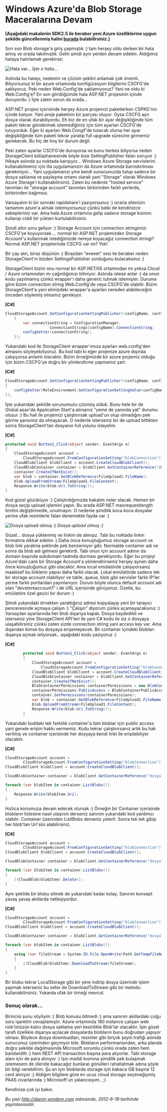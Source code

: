 # Windows Azure'da Blob Storage Maceralarına Devam 

**[Aşağıdaki makalenin SDK2.5 ile beraber yeni Azure özelliklerine uygun
şekilde güncellenmiş halini
[burada](http://daron.yondem.com/software/post/Azure_Blob_Storage_giris_SDK2_5)
bulabilirsiniz.]**

Son son Blob storage'a giriş yapmıştık :) tam herşey oldu derken bir
hata almış ve orada takılmıştık. Gelin şimdi aynı yerden devam edelim.
Aldığımız hataya hatırlamak gerekirse;

![Hata var...](media/Windows_Azure_da_Blob_Storage_Maceralarina_Devam/blob8.png)
 *İşte o hata...*

Aslında bu hatayı, nedenini ve çözüm şeklini anlamak çok önemli.
Biliyorsunuz ki bir azure ortamında konfigürasyon bilgilerini CSCFG'de
saklıyoruz. Peki neden Web.Config'de saklamıyoruz? Yani ne oldu ki
Web.Config'e? En son gördüğümde hala ASP.NET projesinin içinde duruyordu
:) İşte zaten sorun da orada...

ASP.NET projesi içerisinde herşey Azure projemizi paketlerken CSPKG'nin
içinde kalıyor. Yani proje paketinin bir parçası oluyor. Oysa CSCFG ayrı
dosya olarak durabiliyordu. Eh biz de en ufak bir ayar değişikliğinde
tüm paketi tekrar göndermek istemediğimiz için tüm ayarları CSCFG'de
tutuyorduk. Eğer ki ayarları Web.Congif'de tutacak olursa her ayar
değişikliğinde tüm paketi tekrar yaratıp full upgrade sürecine girmemiz
gerekecek. Bu hiç de hoş bir durum değil.

Peki zaten ayarlar CSCFG'de duruyorsa ve bunu herkes biliyorsa neden
StorageClient kütüphanesinde böyle bize SettingPublisher falan soruyor
:) Hikaye aslında şu noktada karışıyor... Windows Azure Storage
servislerini kullanabilmeniz için illa uygulamanızın da Azure ortamında
barındırılması gerekmiyor... Yani uygulamanızı yine kendi sunucunuzda
tutup sadece bir dosya saklama ve paylaşma ortamı olarak yani "Storage"
olarak Windows Azure Storage'ı kullanabilirsiniz. Zaten bu nedenle
"hosted service" tanımları ile "storage account" tanımları birbirinden
farklı yerlerde, birbirinden bağımsız.

Varsayalım ki bir sonraki rapidshare'i yazıyorsunuz :) ısrarla sitenizin
tamamını azure'a almak istemiyorsunuz çünkü belki de kendinizce
sebepleriniz var. Ama hala Azure ortamına gelip sadece storage kısmını
kullanıp ciddi bir yükten kurtulabilirsiniz.

Şimdi altın soru geliyor :) Storage Account için connection stringimizi
CSCFG'ye koyuyorsak.... normal bir ASP.NET projemizden Storage Account'u
kullanmak istediğimizde nereye koyacağız connection stringi? Normal
ASP.NET projelerinde CSCFG var mı? Yok!

Bir çay alın, biraz düşünün :) Birazdan "eveeet" sesi ile beraber neden
StorageClient'ın bizden SettingsPublisher sorduğunu bulacaksınız :)

StorageClient bizim onu normal bir ASP.NET/IIS ortamından mı yoksa Cloud
/ Azure ortamından mı çağırdığımızı bilmiyor. Aslında istese anlar :) da
onun kodu yazılmamış çünkü wrapper'ı daha generic tutmak istemişler.
Duruma göre bizim connection string Web.Config'de veya CSCFG'de
olabilir. Bizim StorageClient'a yani elimizdeki wrapper'a ayarları
nereden alabileceğini önceden söylemiş olmamız gerekiyor.

**[C\#]**
```cs
CloudStorageAccount.SetConfigurationSettingPublisher((configName, configSetter) =>
    {
        var connectionString = ConfigurationManager.
                    ConnectionStrings[configName].ConnectionString;
        configSetter(connectionString);
    });
```

Yukarıdaki kod ile StorageClient wrapper'ımıza ayarları web.config'den
almasını söyleyebiliyoruz. Bu kod tabi ki eğer projenize azure dışında
çalışıyorsa anlamlı olacaktır. Bizim örneğimizde bir azure projemiz
olduğu için bizim CSCFG'ye doğru bir yönlendirme yapmamız şart.

**[C\#]**
```cs
CloudStorageAccount.SetConfigurationSettingPublisher((configName, configSetter) =>
{
    configSetter(RoleEnvironment.GetConfigurationSettingValue(configName));
});
```

İşte yukarıdaki şekilde sorunumuzu çözmüş olduk. Bunu hele bir de
Global.asax'da Application Start'a alırsanız "yeme de yanında yat"
durumu oluşur :) Bu hali ile projemizi çalıştırırsak upload'un olup
olmadığını pek görme şansımız da olmayacak. O nedenle isterseniz bir de
upload bittikten sonra StorageClient'tan dosyanın full yolunu isteyelim.

**[C\#]**
```cs
protected void Button1_Click(object sender, EventArgs e)
{
    CloudStorageAccount account = 
        CloudStorageAccount.FromConfigurationSetting("blobConnection");
    CloudBlobClient blobClient = account.CreateCloudBlobClient();
    CloudBlobContainer container = blobClient.GetContainerReference("dosyalar");
    container.CreateIfNotExist();
    var blob = container.GetBlobReference(FileUpload1.FileName);
    blob.UploadFromStream(FileUpload1.FileContent);
    Response.Write(blob.Uri.ToString());
}
```

Kod güzel gözüküyor :) Çalıştırdığımızda bakalım neler olacak. Hemen bir
dosya seçip upload işlemini yapın. Bu arada ASP.NET maxrequestlength
limitini değiştirmedik, unutmayın. O nedenle şimdilik koca koca dosyalar
yerine ufak resimlerle falan denemekte fayda var :)

![Dosya upload olmuş :)
](media/Windows_Azure_da_Blob_Storage_Maceralarina_Devam/blob9.png)
*Dosya upload olmuş :)*

Güzel... dosya yüklenmiş ve linkini de almışız. Tabi bu noktada linkin
formatına dikkat edelim :) Daha önce konuştuğumuz storage account ve
blob link yaratma şeklinde pek benzemiyor gibi. Normalde container adı
ve sonra da blob adı gelmesi gerekirdi. Tabi onun için account adının da
domain başında subdomain tadında durması gerekiyordu. Eğer bu projeyi
Azure'daki canlı bir Storage Account'a yönlendirirseniz herşey aynen
daha önce konuştuğumuz gibi olacaktır. Ama local emülatörde
çalışıyorsanız maalesef bu linklerin yapısı daha farklı olacak. Lokal
emülatörde sadece tek bir storage account olabiliyor ve table, queue,
blob gibi servisler farklı IP'ler yerine farklı portlardan yayınlanıyor.
Durum böyle olunca default account adı olan "devstoreaccount1" i de URL
içerisinde görüyoruz. Özetle, bu emülatöre özel geçici bir durum :)

Şimdi yukarıdaki örnekten yarattığınız adresi kopyalayıp yeni bir
tarayıcı penceresinde açmaya çalışın :) "Çalışın" diyorum çünkü
açamayacaksınız :) Varsayılan ayarlarında her blob dışarıya kapalı.
Dosya kaydedildi ve isterseniz yine StorageClient API'leri ile yani C\#
kodu ile siz o dosyaya ulaşabilirsiniz çünkü zaten sizde connection
string yani access key var. Ama dışarıdan kimse bu dosyaya erişemeyecek.
Bir container içindeki blobları dışarıya açmak istiyorsak.. aşağıdaki
kodu yazıyoruz :)

**[C\#]**
```cs
        protected void Button1_Click(object sender, EventArgs e)
        {
            CloudStorageAccount account = 
                CloudStorageAccount.FromConfigurationSetting("blobConnection");
            CloudBlobClient blobClient = account.CreateCloudBlobClient();
            CloudBlobContainer container = blobClient.GetContainerReference("dosyalar");
            container.CreateIfNotExist();
            BlobContainerPermissions containerPermissions = new BlobContainerPermissions();
            containerPermissions.PublicAccess = BlobContainerPublicAccessType.Blob;
            container.SetPermissions(containerPermissions);
            var blob = container.GetBlobReference(FileUpload1.FileName);
            blob.UploadFromStream(FileUpload1.FileContent);
            Response.Write(blob.Uri.ToString());
        }
```

Yukarıdaki koddaki tek farklılık container'a tüm bloblar için public
access yani genele erişim hakkı vermemiz. Kodu tekrar çalıştırırsanız
artık bu hak verilmiş ve container içerisinde her dosyaya kendi linki
ile erişilebiliyor olacaktır.

**[C\#]**
```cs
CloudStorageAccount account = 
        CloudStorageAccount.FromConfigurationSetting("blobConnection");
CloudBlobClient blobClient = account.CreateCloudBlobClient();

CloudBlobContainer container = blobClient.GetContainerReference("dosyalar");

foreach (var blobItem in container.ListBlobs())
{
    Response.Write(blobItem.Uri);
} 
```

Hızlıca konumuza devam edecek olursak :) Örneğin bir Container
içerisinde blobların listesine nasıl ulaşırım derseniz sanırım
yukarıdaki kod yardımcı olabilir. Container üzerinden ListBlobs demeniz
yeterli. Sonra tek tek gibip her blob'tan Uri'sini alabilirsiniz.

**[C\#]**
```cs
CloudStorageAccount account = 
        CloudStorageAccount.FromConfigurationSetting("blobConnection");
CloudBlobClient blobClient = account.CreateCloudBlobClient();

CloudBlobContainer container = blobClient.GetContainerReference("dosyalar");

foreach (var blobItem in container.ListBlobs())
{
    ((CloudBlob)blobItem).Delete();
}
```

Aynı şekilde bir blobu silmek de yukarıdaki kadar kolay. Sanırım konsept
yavaş yavaş akıllarda netleşiyordur.

**[C\#]**
```cs
CloudStorageAccount account = 
        CloudStorageAccount.FromConfigurationSetting("blobConnection");
CloudBlobClient blobClient = account.CreateCloudBlobClient();

CloudBlobContainer container = blobClient.GetContainerReference("dosyalar");

foreach (var blobItem in container.ListBlobs())
{
    using (var fileStream = System.IO.File.OpenWrite(Path.GetTempFileName()))
    {
        ((CloudBlob)blobItem).DownloadToStream(fileStream);
    } 
} 
```

Bir blobu tekrar LocalStorage gibi bir yere indirip dosya üzerinde işlem
yapmak isterseniz bu sefer de DownloadToStream gibi bir metodu
kullanabilirsiniz. Yukarda ufak bir örneği mevcut.

### Sonuç olarak...  

Birincisi şunu söyliyim :) Blob konusu bitmedi :) ama sanırım
akıllardaki çoğu soru işaretini cevaplamıştır. Azure ortamında 180
instance çalışan web role'ünüzün kalıcı dosya saklama yeri kesinlikle
Blob'lar olacaktır. İşin güzel tarafı özellikle dışarıya açılacak
dosyalarda blobların bunu doğrudan yapıyor olması. Böylece dosya
downloadları, resimler gibi birçok şeyin trafiği aslında sunucunuz
üzerinden geçmiyor bile. Blobların performansından, arka planda doğru
şekilde dağılmasında Microsoft sorumlu çünkü orada zaten hem bandwidth
:) hem REST API transaction başına para alıyorlar. Tabi storage alanı
için de para alınıyor :) İşin maddi kısmına şimdilik pek bulaşmak
istemesem de (ileride bakacağız bunlara) gönülleri rahatlatmak adına
şöyle bir bilgi verebilirim. Şu an için bloblarda storage için kabaca GB
başına 12 cent alınıyor ;) Aldığım bilgilere göre en ucuz cloud storage
seçeneğiymiş PAAS civarlarında :) Microsoft'un yalancısıyım.. ;)

Kendinize çok iyi bakın.


*Bu yazi http://daron.yondem.com adresinde, 2012-6-19 tarihinde yayinlanmistir.*